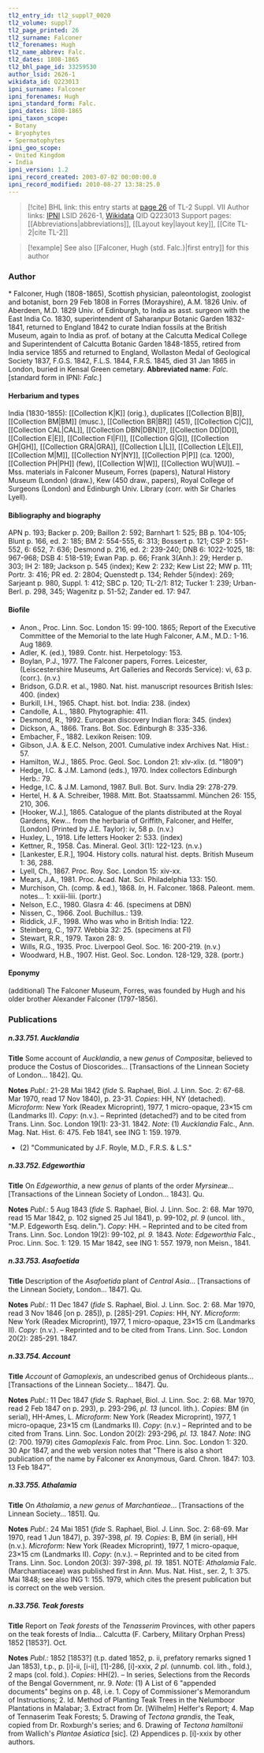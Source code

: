 ```yaml
---
tl2_entry_id: tl2_suppl7_0020
tl2_volume: suppl7
tl2_page_printed: 26
tl2_surname: Falconer
tl2_forenames: Hugh
tl2_name_abbrev: Falc.
tl2_dates: 1808-1865
tl2_bhl_page_id: 33259530
author_lsid: 2626-1
wikidata_id: Q223013
ipni_surname: Falconer
ipni_forenames: Hugh
ipni_standard_form: Falc.
ipni_dates: 1808-1865
ipni_taxon_scope: 
- Botany
- Bryophytes
- Spermatophytes
ipni_geo_scope: 
- United Kingdom
- India
ipni_version: 1.2
ipni_record_created: 2003-07-02 00:00:00.0
ipni_record_modified: 2010-08-27 13:38:25.0
---
```


> [!cite] BHL link: this entry starts at [page 26](https://www.biodiversitylibrary.org/page/33259530) of TL-2 Suppl. VII
> Author links: [IPNI](https://www.ipni.org/a/2626-1) LSID 2626-1, [Wikidata](https://www.wikidata.org/wiki/Q223013) QID Q223013
> Support pages: [[Abbreviations|abbreviations]], [[Layout key|layout key]], [[Cite TL-2|cite TL-2]]

> [!example] See also [[Falconer, Hugh {std. Falc.}|first entry]] for this author

### Author

\* Falconer, Hugh (1808-1865), Scottish physician, paleontologist, zoologist and botanist, born 29 Feb 1808 in Forres (Morayshire), A.M. 1826 Univ. of Aberdeen, M.D. 1829 Univ. of Edinburgh, to India as asst. surgeon with the East India Co. 1830, superintendent of Saharanpur Botanic Garden 1832-1841, returned to England 1842 to curate Indian fossils at the British Museum, again to India as prof. of botany at the Calcutta Medical College and Superintendent of Calcutta Botanic Garden 1848-1855, retired from India service 1855 and returned to England, Wollaston Medal of Geological Society 1837, F.G.S. 1842, F.L.S. 1844, F.R.S. 1845, died 31 Jan 1865 in London, buried in Kensal Green cemetary. 
**Abbreviated name**: *Falc.* \[standard form in IPNI: *Falc.*\]

#### Herbarium and types

India (1830-1855): [[Collection K|K]] (orig.), duplicates [[Collection B|B]], [[Collection BM|BM]] (musc.), [[Collection BR|BR]] (451), [[Collection C|C]], [[Collection CAL|CAL]], [[Collection DBN|DBN]]?, [[Collection DD|DD]], [[Collection E|E]], [[Collection FI|FI]], [[Collection G|G]], [[Collection GH|GH]], [[Collection GRA|GRA]], [[Collection L|L]], [[Collection LE|LE]], [[Collection M|M]], [[Collection NY|NY]], [[Collection P|P]] (ca. 1200), [[Collection PH|PH]] (few), [[Collection W|W]], [[Collection WU|WU]]. – Mss. materials in Falconer Museum, Forres (papers), Natural History Museum (London) (draw.), Kew (450 draw., papers), Royal College of Surgeons (London) and Edinburgh Univ. Library (corr. with Sir Charles Lyell).

#### Bibliography and biography

APN p. 193; Backer p. 209; Baillon 2: 592; Barnhart 1: 525; BB p. 104-105; Blunt p. 166, ed. 2: 185; BM 2: 554-555, 6: 313; Bossert p. 121; CSP 2: 551-552, 6: 652, 7: 636; Desmond p. 216, ed. 2: 239-240; DNB 6: 1022-1025, 18: 967-968; DSB 4: 518-519; Ewan Pap. p. 66; Frank 3(Anh.): 29; Herder p. 303; IH 2: 189; Jackson p. 545 (index); Kew 2: 232; Kew List 22; MW p. 111; Portr. 3: 416; PR ed. 2: 2804; Quenstedt p. 134; Rehder 5(index): 269; Sarjeant p. 980, Suppl. 1: 412; SBC p. 120; TL-2/1: 812; Tucker 1: 239; Urban-Berl. p. 298, 345; Wagenitz p. 51-52; Zander ed. 17: 947.

#### Biofile

- Anon., Proc. Linn. Soc. London 15: 99-100. 1865; Report of the Executive Committee of the Memorial to the late Hugh Falconer, A.M., M.D.: 1-16. Aug 1869.
- Adler, K. (ed.), 1989. Contr. hist. Herpetology: 153.
- Boylan, P.J., 1977. The Falconer papers, Forres. Leicester, (Leiscestershire Museums, Art Galleries and Records Service): vi, 63 p. (corr.). (n.v.)
- Bridson, G.D.R. et al., 1980. Nat. hist. manuscript resources British Isles: 400. (index)
- Burkill, I.H., 1965. Chapt. hist. bot. India: 238. (index)
- Candolle, A.L., 1880. Phytographie: 411.
- Desmond, R., 1992. European discovery Indian flora: 345. (index)
- Dickson, A., 1866. Trans. Bot. Soc. Edinburgh 8: 335-336.
- Embacher, F., 1882. Lexikon Reisen: 109.
- Gibson, J.A. & E.C. Nelson, 2001. Cumulative index Archives Nat. Hist.: 57.
- Hamilton, W.J., 1865. Proc. Geol. Soc. London 21: xlv-xlix. (d. "1809")
- Hedge, I.C. & J.M. Lamond (eds.), 1970. Index collectors Edinburgh Herb.: 79.
- Hedge, I.C. & J.M. Lamond, 1987. Bull. Bot. Surv. India 29: 278-279.
- Hertel, H. & A. Schreiber, 1988. Mitt. Bot. Staatssamml. München 26: 155, 210, 306.
- \[Hooker, W.J.\], 1865. Catalogue of the plants distributed at the Royal Gardens, Kew... from the herbaria of Griffith, Falconer, and Helfer, \[London\] (Printed by J.E. Taylor): iv, 58 p. (n.v.)
- Huxley, L., 1918. Life letters Hooker 2: 533. (index)
- Kettner, R., 1958. Čas. Mineral. Geol. 3(1): 122-123. (n.v.)
- \[Lankester, E.R.\], 1904. History colls. natural hist. depts. British Museum 1: 36, 288.
- Lyell, Ch., 1867. Proc. Roy. Soc. London 15: xiv-xx.
- Mears, J.A., 1981. Proc. Acad. Nat. Sci. Philadelphia 133: 150.
- Murchison, Ch. (comp. & ed.), 1868. *In*, H. Falconer. 1868. Paleont. mem. notes... 1: xxiii-liii. (portr.)
- Nelson, E.C., 1980. Glasra 4: 46. (specimens at DBN)
- Nissen, C., 1966. Zool. Buchillus.: 139.
- Riddick, J.F., 1998. Who was who in British India: 122.
- Steinberg, C., 1977. Webbia 32: 25. (specimens at FI)
- Stewart, R.R., 1979. Taxon 28: 9.
- Wills, R.G., 1935. Proc. Liverpool Geol. Soc. 16: 200-219. (n.v.)
- Woodward, H.B., 1907. Hist. Geol. Soc. London. 128-129, 328. (portr.)

#### Eponymy

(additional) The Falconer Museum, Forres, was founded by Hugh and his older brother Alexander Falconer (1797-1856).

### Publications

##### n.33.751. Aucklandia

**Title**
Some account of *Aucklandia*, a new *genus* of *Compositæ*, believed to produce the Costus of Dioscorides... \[Transactions of the Linnean Society of London... 1842\]. Qu.

**Notes**
*Publ*.: 21-28 Mai 1842 (*fide* S. Raphael, Biol. J. Linn. Soc. 2: 67-68. Mar 1970, read 17 Nov 1840), p. 23-31. *Copies*: HH, NY (detached). *Microform*: New York (Readex Microprint), 1977, 1 micro-opaque, 23×15 cm (Landmarks II). *Copy*: (n.v.). – Reprinted (detached?) and to be cited from Trans. Linn. Soc. London 19(1): 23-31. 1842.
*Note*: (1) *Aucklandia* Falc., Ann. Mag. Nat. Hist. 6: 475. Feb 1841, see ING 1: 159. 1979.
- (2) "Communicated by J.F. Royle, M.D., F.R.S. & L.S."

##### n.33.752. Edgeworthia

**Title**
On *Edgeworthia*, a new *genus* of plants of the order *Myrsineæ*... \[Transactions of the Linnean Society of London... 1843\]. Qu.

**Notes**
*Publ*.: 5 Aug 1843 (*fide* S. Raphael, Biol. J. Linn. Soc. 2: 68. Mar 1970, read 15 Mar 1842, p. 102 signed 25 Jul 1841), p. 99-102, *pl. 9* (uncol. lith., "M.P. Edgeworth Esq. delin."). *Copy*: HH. – Reprinted and to be cited from Trans. Linn. Soc. London 19(2): 99-102, *pl. 9.* 1843.
*Note*: *Edgeworthia* Falc., Proc. Linn. Soc. 1: 129. 15 Mar 1842, see ING 1: 557. 1979, non Meisn., 1841.

##### n.33.753. Asafoetida

**Title**
Description of the *Asafoetida* plant of *Central Asia*... \[Transactions of the Linnean Society, London... 1847\]. Qu.

**Notes**
*Publ*.: 11 Dec 1847 (*fide* S. Raphael, Biol. J. Linn. Soc. 2: 68. Mar 1970, read 3 Nov 1846 \[on p. 285\]), p. \[285\]-291. *Copies*: HH, NY. *Microform*: New York (Readex Microprint), 1977, 1 micro-opaque, 23×15 cm (Landmarks II). *Copy*: (n.v.). – Reprinted and to be cited from Trans. Linn. Soc. London 20(2): 285-291. 1847.

##### n.33.754. Account

**Title**
*Account* of *Gamoplexis*, an undescribed genus of Orchideous plants... \[Transactions of the Linnean Society... 1847\]. Qu.

**Notes**
*Publ*.: 11 Dec 1847 (*fide* S. Raphael, Biol. J. Linn. Soc. 2: 68. Mar 1970, read 2 Feb 1847 on p. 293), p. 293-296, *pl. 13* (uncol. lith.). *Copies*: BM (in serial), HH-Ames, L. *Microform*: New York (Readex Microprint), 1977, 1 micro-opaque, 23×15 cm (Landmarks II).
*Copy*: (n.v.) – Reprinted and to be cited from Trans. Linn. Soc. London 20(2): 293-296, *pl. 13.* 1847.
*Note*: ING (2: 700. 1979) cites *Gamoplexis* Falc. from Proc. Linn. Soc. London 1: 320. 30 Apr 1847, and the web version notes that "There is also a short publication of the name by Falconer ex Anonymous, Gard. Chron. 1847: 103. 13 Feb 1847".

##### n.33.755. Athalamia

**Title**
On *Athalamia*, a *new genus* of *Marchantieae*... \[Transactions of the Linnean Society... 1851\]. Qu.

**Notes**
*Publ*.: 24 Mai 1851 (*fide* S. Raphael, Biol. J. Linn. Soc. 2: 68-69. Mar 1970, read 1 Jun 1847), p. 397-398, *pl. 19. Copies*: B, BM (in serial), HH (n.v.). *Microform*: New York (Readex Microprint), 1977, 1 micro-opaque, 23×15 cm (Landmarks II). *Copy*: (n.v.). – Reprinted and to be cited from Trans. Linn. Soc. London 20(3): 397-398, *pl. 19.* 1851.
NOTE: *Athalamia* Falc. (Marchantiaceae) was published first in Ann. Mus. Nat. Hist., ser. 2, 1: 375. Mai 1848; see also ING 1: 155. 1979, which cites the present publication but is correct on the web version.

##### n.33.756. Teak forests

**Title**
Report on *Teak forests* of the *Tenasserim* Provinces, with other papers on the teak forests of India... Calcutta (F. Carbery, Military Orphan Press) 1852 \[1853?\]. Oct.

**Notes**
*Publ*.: 1852 \[1853?\] (t.p. dated 1852, p. ii, prefatory remarks signed 1 Jan 1853), t.p., p. \[i\]-ii, \[i-ii\], \[1\]-286, \[i\]-xxix, *2 pl*. (unnumb. col. lith., fold.), 2 maps (col. fold.). *Copies*: HH(2). – In series, Selections from the Records of the Bengal Government, nr. 9.
*Note*: (1) A List of 6 "appended documents" begins on p. 48, i.e. 1. Copy of Commissioner's Memorandum of Instructions; 2. Id. Method of Planting Teak Trees in the Nelumboor Plantations in Malabar; 3. Extract from Dr. \[Wilhelm\] Helfer's Report; 4. Map of Tennaserim Teak Forests; 5. Drawing of *Tectona grandis*, the Teak, copied from Dr. Roxburgh's series; and 6. Drawing of *Tectona hamiltonii* from Wallich's *Plantae Asiatica* \[sic\]. (2) Appendices p. \[i\]-xxix by other authors.

